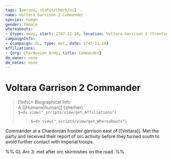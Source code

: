 ```yaml
---
tags: [person, status/check/ai]
name: Voltara Garrison 2 Commander
species: human
gender: female
whereabouts:
- {type: away, start: 1747-11-18, location: Voltara Garrison 2 (frontier camp)}
campaignInfo:
- {campaign: GL, type: met, date: 1747-11-18}
affiliations:
- {org: Chardonian Army, title: Commander}
dm_owner: none
dm_notes: none
---
```

# Voltara Garrison 2 Commander
>[!info]+ Biographical Info  
> A [[Humans|human]] (she/her)  
> `$=dv.view("_scripts/view/get_Affiliations")`  
>> `$=dv.view("_scripts/view/get_Whereabouts")`

Commander at a Chardonian frontier garrison east of [[Voltara]]. Met the party and received their report of orc activity before they turned south to avoid further contact with imperial troops.

%%
GL Arc 3: met after orc skirmishes on the road.
%%
